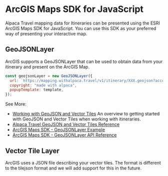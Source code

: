 [//]: # "Title: ArcGIS Maps SDK for JavaScript"
[//]: # "Weight: 5"
[//]: # "Layout: 1-col"
[//]: # "TOC: false"

# ArcGIS Maps SDK for JavaScript

Alpaca Travel mapping data for Itineraries can be presented using the ESRI
ArcGIS Maps SDK for JavaScript. You can use this SDK as your preferred way of
presenting your interactive map.

## GeoJSONLayer

ArcGIS supports a GeoJSONLayer that can be used to obtain data from your
itinerary and present on the ArcGIS Map.

```javascript
const geojsonLayer = new GeoJSONLayer({
  url: `https://mapping.withalpaca.travel/v1/itinerary/XXX.geojson?accessToken=YOUR_ACCESS_TOKEN`,
  copyright: "made with alpaca",
  popupTemplate: template,
});
```

See More:

- [Working with GeoJSON and Vector Tiles](/topics/itinerary/Working%20with%20GeoJSON%20and%20Vector%20Tiles/README.md)
  An overview to getting started with GeoJSON and Vector Tiles when working with
  itineraries.
- [Alpaca Travel GeoJSON and Vector Tiles Reference](/reference/itinerary/GeoJSON%20and%20Vector%20Tiles/README.md)
- [ArcGIS Maps SDK - GeoJSONLayer Example](https://developers.arcgis.com/javascript/latest/sample-code/layers-geojson/)
- [ArcGIS Maps SDK - GeoJSONLayer API Reference](https://developers.arcgis.com/javascript/latest/api-reference/esri-layers-GeoJSONLayer.html)

## Vector Tile Layer

ArcGIS uses a JSON file describing your vector tiles. The format is different to
the tilejson format and we will add support for this in the future.
